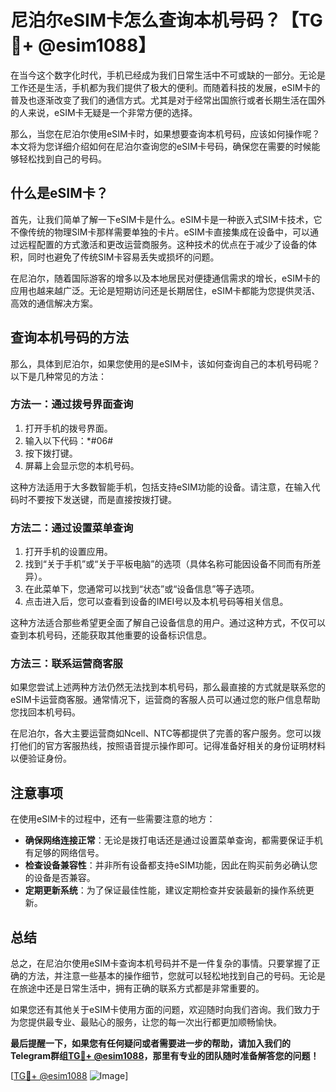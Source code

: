 # 尼泊尔eSIM卡怎么查询本机号码？【TG💪+ @esim1088】

在当今这个数字化时代，手机已经成为我们日常生活中不可或缺的一部分。无论是工作还是生活，手机都为我们提供了极大的便利。而随着科技的发展，eSIM卡的普及也逐渐改变了我们的通信方式。尤其是对于经常出国旅行或者长期生活在国外的人来说，eSIM卡无疑是一个非常方便的选择。

那么，当您在尼泊尔使用eSIM卡时，如果想要查询本机号码，应该如何操作呢？本文将为您详细介绍如何在尼泊尔查询您的eSIM卡号码，确保您在需要的时候能够轻松找到自己的号码。

## 什么是eSIM卡？

首先，让我们简单了解一下eSIM卡是什么。eSIM卡是一种嵌入式SIM卡技术，它不像传统的物理SIM卡那样需要单独的卡片。eSIM卡直接集成在设备中，可以通过远程配置的方式激活和更改运营商服务。这种技术的优点在于减少了设备的体积，同时也避免了传统SIM卡容易丢失或损坏的问题。

在尼泊尔，随着国际游客的增多以及本地居民对便捷通信需求的增长，eSIM卡的应用也越来越广泛。无论是短期访问还是长期居住，eSIM卡都能为您提供灵活、高效的通信解决方案。

## 查询本机号码的方法

那么，具体到尼泊尔，如果您使用的是eSIM卡，该如何查询自己的本机号码呢？以下是几种常见的方法：

### 方法一：通过拨号界面查询

1. 打开手机的拨号界面。
2. 输入以下代码：*#06#
3. 按下拨打键。
4. 屏幕上会显示您的本机号码。

这种方法适用于大多数智能手机，包括支持eSIM功能的设备。请注意，在输入代码时不要按下发送键，而是直接按拨打键。

### 方法二：通过设置菜单查询

1. 打开手机的设置应用。
2. 找到“关于手机”或“关于平板电脑”的选项（具体名称可能因设备不同而有所差异）。
3. 在此菜单下，您通常可以找到“状态”或“设备信息”等子选项。
4. 点击进入后，您可以查看到设备的IMEI号以及本机号码等相关信息。

这种方法适合那些希望更全面了解自己设备信息的用户。通过这种方式，不仅可以查到本机号码，还能获取其他重要的设备标识信息。

### 方法三：联系运营商客服

如果您尝试上述两种方法仍然无法找到本机号码，那么最直接的方式就是联系您的eSIM卡运营商客服。通常情况下，运营商的客服人员可以通过您的账户信息帮助您找回本机号码。

在尼泊尔，各大主要运营商如Ncell、NTC等都提供了完善的客户服务。您可以拨打他们的官方客服热线，按照语音提示操作即可。记得准备好相关的身份证明材料以便验证身份。

## 注意事项

在使用eSIM卡的过程中，还有一些需要注意的地方：

- **确保网络连接正常**：无论是拨打电话还是通过设置菜单查询，都需要保证手机有足够的网络信号。
- **检查设备兼容性**：并非所有设备都支持eSIM功能，因此在购买前务必确认您的设备是否兼容。
- **定期更新系统**：为了保证最佳性能，建议定期检查并安装最新的操作系统更新。

## 总结

总之，在尼泊尔使用eSIM卡查询本机号码并不是一件复杂的事情。只要掌握了正确的方法，并注意一些基本的操作细节，您就可以轻松地找到自己的号码。无论是在旅途中还是日常生活中，拥有正确的联系方式都是非常重要的。

如果您还有其他关于eSIM卡使用方面的问题，欢迎随时向我们咨询。我们致力于为您提供最专业、最贴心的服务，让您的每一次出行都更加顺畅愉快。

**最后提醒一下，如果您有任何疑问或者需要进一步的帮助，请加入我们的Telegram群组[TG💪+ @esim1088](https://t.me/s/esim1088)，那里有专业的团队随时准备解答您的问题！**

[[TG💪+ @esim1088](https://t.me/s/esim1088) ![Image](https://i.postimg.cc/4NQfJmqS/Snipaste-2025-05-13-00-14-12.png)]